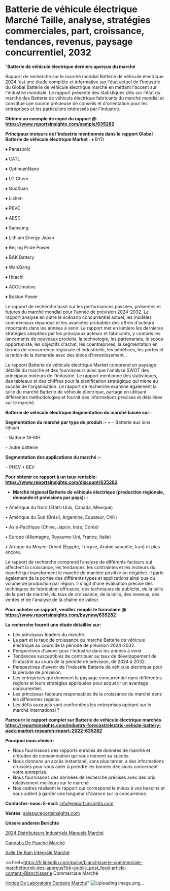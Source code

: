 # Batterie de véhicule électrique Marché Taille, analyse, stratégies commerciales, part, croissance, tendances, revenus, paysage concurrentiel, 2032

"<strong>Batterie de véhicule électrique derniers aperçus du marché</strong>

Rapport de recherche sur le marché mondial Batterie de véhicule électrique 2024 'est une étude complète et informative sur l'état actuel de l'industrie du Global Batterie de véhicule électrique marché en mettant l'accent sur l'industrie mondiale. Le rapport présente des statistiques clés sur l'état du marché des Batterie de véhicule électrique fabricants du marché mondial et constitue une source précieuse de conseils et d'orientation pour les entreprises et les particuliers intéressés par l'industrie.

<strong>Obtenir un exemple de copie du rapport @ <a href=https://www.reportsinsights.com/sample/635282>https://www.reportsinsights.com/sample/635282</a></strong>

<strong>Principaux moteurs de l'industrie mentionnés dans le rapport Global Batterie de véhicule électrique Market</strong> :
♦ BYD

♦ Panasonic

♦ CATL

♦ OptimumNano

♦ LG Chem

♦ GuoXuan

♦ Lishen

♦ PEVE

♦ AESC

♦ Samsung

♦ Lithium Energy Japan

♦ Beijing Pride Power

♦ BAK Battery

♦ WanXiang

♦ Hitachi

♦ ACCUmotive

♦ Boston Power

Le rapport de recherche basé sur les performances passées, présentes et futures du marché mondial pour l'année de prévision 2024-2032. Le rapport analyse en outre le scénario concurrentiel actuel, les modèles commerciaux répandus et les avancées probables des offres d'acteurs importants dans les années à venir. Le rapport met en lumière les dernières stratégies adoptées par les principaux acteurs et fabricants, y compris les lancements de nouveaux produits, la technologie, les partenariats, le scoop opportuniste, les objectifs d'achat, les coentreprises, la segmentation en termes de concurrence régionale et industrielle, les bénéfices, les pertes et la ration de la demande avec des idées d'investissement. .

Le rapport Batterie de véhicule électrique Market comprend un paysage détaillé du marché et des fournisseurs ainsi que l'analyse SWOT des principaux moteurs de l'industrie. Le rapport mentionne des statistiques, des tableaux et des chiffres pour la planification stratégique qui mène au succès de l'organisation. Le rapport de recherche examine également la taille du marché Batterie de véhicule électrique, partage en utilisant différentes méthodologies et fournit des informations précises et détaillées sur le marché.

<strong>Batterie de véhicule électrique Segmentation du marché basée sur :</strong>

<strong>Segmentation du marché par type de produit :-</strong>
•
⁃ Batterie aux ions lithium

⁃ Batterie NI-MH

⁃ Autre batterie

<strong>Segmentation des applications du marché :-</strong>

⁃ PHEV
• BEV

<strong>Pour obtenir ce rapport à un taux rentable: <a href=https://www.reportsinsights.com/discount/635282>https://www.reportsinsights.com/discount/635282</a></strong>
<ul>
  <li><strong>Marché régional Batterie de véhicule électrique (production régionale, demande et prévisions par pays): -</strong></li>
</ul>
• Amérique du Nord (États-Unis, Canada, Mexique)

• Amérique du Sud (Brésil, Argentine, Equateur, Chili)

• Asie-Pacifique (Chine, Japon, Inde, Corée)

• Europe (Allemagne, Royaume-Uni, France, Italie)

• Afrique du Moyen-Orient (Égypte, Turquie, Arabie saoudite, Iran) et plus encore.

Le rapport de recherche comprend l’analyse de différents facteurs qui affectent la croissance, les tendances, les contraintes et les moteurs du marché qui transforment le marché de manière positive ou négative. Il parle également de la portée des différents types et applications ainsi que du volume de production par région. Il s'agit d'une évaluation précise des techniques de fabrication efficaces, des techniques de publicité, de la taille de la part de marché, du taux de croissance, de la taille, des revenus, des ventes et de l'analyse de la chaîne de valeur.

<strong>Pour acheter ce rapport, veuillez remplir le formulaire @   <a href=https://www.reportsinsights.com/buynow/635282>https://www.reportsinsights.com/buynow/635282</a></strong>

<strong>La recherche fournit une étude détaillée sur:</strong>
<ul>
  <li>Les principaux leaders du marché.</li>
  <li>La part et le taux de croissance du marché Batterie de véhicule électrique au cours de la période de prévision 2024-2032.</li>
  <li>Perspectives d'avenir pour l'industrie dans les années à venir.</li>
  <li>Tendances susceptibles de contribuer au taux de développement de l'industrie au cours de la période de prévision, de 2024 à 2032.</li>
  <li>Perspectives d'avenir de l'industrie Batterie de véhicule électrique pour la période de prévision.</li>
  <li>Les entreprises qui dominent le paysage concurrentiel dans différentes régions et leurs stratégies appliquées pour acquérir un avantage concurrentiel.</li>
  <li>Les principaux facteurs responsables de la croissance du marché dans les différentes régions.</li>
  <li>Les défis auxquels sont confrontées les entreprises opérant sur le marché international ?</li>
</ul>

<strong>Parcourir le rapport complet sur Batterie de véhicule électrique marchés <a href=https://reportsinsights.com/industry-forecast/electric-vehicle-battery-pack-market-research-report-2022-635282>https://reportsinsights.com/industry-forecast/electric-vehicle-battery-pack-market-research-report-2022-635282</a></strong>

<strong>Pourquoi nous choisir:</strong>
<ul>
  <li>Nous fournissons des rapports enrichis de données de marché et d'études de consommation qui vous mènent au succès.</li>
  <li>Nous donnons un accès instantané, sans plus tarder, à des informations cruciales pour vous aider à prendre les bonnes décisions concernant votre entreprise.</li>
  <li>Nous fournissons des données de recherche précises avec des prix relativement meilleurs sur le marché.</li>
  <li>Nos cadres réalisent le rapport qui correspond le mieux à vos besoins et vous aident à garder une longueur d'avance sur la concurrence.</li>
</ul>
<strong>Contactez-nous:
</strong><strong>E-mail:</strong> <a href=mailto:info@reportsinsights.com>info@reportsinsights.com</a>

<strong>Ventes</strong>: <a href=mailto:sales@reportsinsights.com>sales@reportsinsights.com</a>

<strong>Unsere anderen Berichte</strong>

<a href=https://www.linkedin.com/pulse/2024-distributeurs-industriels-manuels-march%C3%A9-gbuzc/>2024 Distributeurs Industriels Manuels Marché</a>

<a href=https://www.linkedin.com/pulse/cano%C3%ABs-de-p%C3%AAche-march%C3%A9-2024-2032-rapport-recherche-0tvlc/>Canoabs De Paache Marché</a>

<a href=https://www.linkedin.com/pulse/salle-de-bain-intégrale-marché-couverture-du-tytec/>Salle De Bain Intégrale Marché</a>

<a href=https://fr.linkedin.com/pulse/blanchisserie-commerciale-marchéfournit-des-aperçus?trk=public_post_feed-article-content>Blanchisserie Commerciale Marché</a>

<a href=https://www.linkedin.com/pulse/hottes-de-laboratoire-dentaire-march%C3%A9-tendance-sixef/>Hottes De Laboratoire Dentaire Marché</a>"
![Uploading image.png…]()
